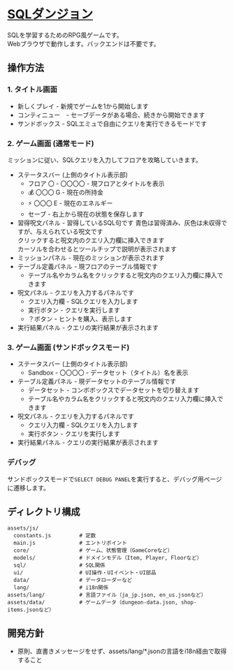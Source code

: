 # [SQLダンジョン](https://kmmz532.github.io/sql-dungeons/)
SQLを学習するためのRPG風ゲームです。<br>
Webブラウザで動作します。バックエンドは不要です。

## 操作方法
### 1. タイトル画面
- 新しくプレイ - 新規でゲームを1から開始します
- コンティニュー　- セーブデータがある場合、続きから開始できます
- サンドボックス - SQLエミュで自由にクエリを実行できるモードです

### 2. ゲーム画面 (通常モード)
ミッションに従い、SQLクエリを入力してフロアを攻略していきます。

- ステータスバー (上側のタイトル表示部)
  - フロア 〇 - 〇〇〇〇 - 現フロアとタイトルを表示
  - 💰 〇〇〇 G - 現在の所持金
  - ⚡ 〇〇〇 E - 現在のエネルギー
  - セーブ - 右上から現在の状態を保存します
- 習得呪文パネル - 習得しているSQL句です
  青色は習得済み、灰色は未収得ですが、与えられている呪文です<br>
  クリックすると呪文内のクエリ入力欄に挿入できます<br>
  カーソルを合わせるとツールチップで説明が表示されます
- ミッションパネル - 現在のミッションが表示されます
- テーブル定義パネル - 現フロアのテーブル情報です
  - テーブル名やカラム名をクリックすると呪文内のクエリ入力欄に挿入できます
- 呪文パネル - クエリを入力するパネルです
  - クエリ入力欄 - SQLクエリを入力します
  - 実行ボタン - クエリを実行します
  - ？ボタン - ヒントを購入、表示します
- 実行結果パネル - クエリの実行結果が表示されます

### 3. ゲーム画面 (サンドボックスモード)
- ステータスバー (上側のタイトル表示部)
  - Sandbox - 〇〇〇〇 - データセット（タイトル）名を表示
- テーブル定義パネル - 現データセットのテーブル情報です
  - データセット - コンボボックスでデータセットを切り替えます
  - テーブル名やカラム名をクリックすると呪文内のクエリ入力欄に挿入できます
- 呪文パネル - クエリを入力するパネルです
  - クエリ入力欄 - SQLクエリを入力します
  - 実行ボタン - クエリを実行します
- 実行結果パネル - クエリの実行結果が表示されます

### デバッグ
サンドボックスモードで`SELECT DEBUG PANEL`を実行すると、デバッグ用ページに遷移します。

## ディレクトリ構成
```
assets/js/
  constants.js         # 定数
  main.js              # エントリポイント
  core/                # ゲーム、状態管理（GameCoreなど）
  models/              # ドメインモデル（Item, Player, Floorなど）
  sql/                 # SQL関係
  ui/                  # UI操作・UIイベント・UI部品
  data/                # データローダーなど
  lang/                # i18n関係
assets/lang/           # 言語ファイル（ja_jp.json, en_us.jsonなど）
assets/data/           # ゲームデータ（dungeon-data.json, shop-items.jsonなど）
```

## 開発方針
- 原則、直書きメッセージをせず、assets/lang/*.jsonの言語をi18n経由で取得すること

